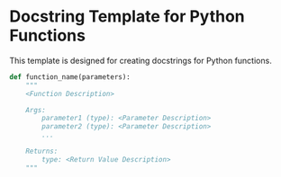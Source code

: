 
# Docstring Template for Python Functions

This template is designed for creating docstrings for Python functions.

```python
def function_name(parameters):
    """
    <Function Description>

    Args:
        parameter1 (type): <Parameter Description>
        parameter2 (type): <Parameter Description>
        ...

    Returns:
        type: <Return Value Description>
    """
```
